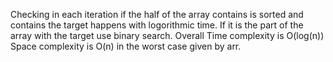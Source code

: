 Checking in each iteration if the half of the array contains is sorted and contains the target happens with logorithmic time.
If it is the part of the array with the target use binary search.
Overall Time complexity is O(log(n))
Space complexity is O(n) in the worst case given by arr.
